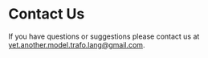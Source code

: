 # Contact Us

If you have questions or suggestions please contact us at [yet.another.model.trafo.lang@gmail.com](mailto:yet.another.model.trafo.lang@gmail.com).